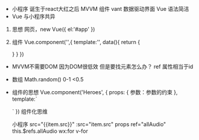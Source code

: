 - 小程序 诞生于react大红之后
  MVVM 组件 vant
  数据驱动界面
  Vue 语法简洁
- Vue 与小程序共异
1. 思想
  网页，new Vue({
    el:'#app'
  })
2. 组件
  Vue.component('',{
    template:'',
    data(){
      return {

      }
    }
  })

- MVVM不需要DOM  因为DOM很低效
  但是要找元素怎么办？ ref 属性相当于id
- 数组
  Math.random() 0-1  <0.5

- 组件的思想 
  Vue.component('Heroes', {
    props: {
      参数：参数的约束
    },
    template:`

    `
  })
  组件化思维
  <Heroes :heroes="heroes"/>

  小程序 src="{{item.src}}"
  :src="item.src"
  props
  ref="allAudio"  this.$refs.allAudio
  wx:for  v-for